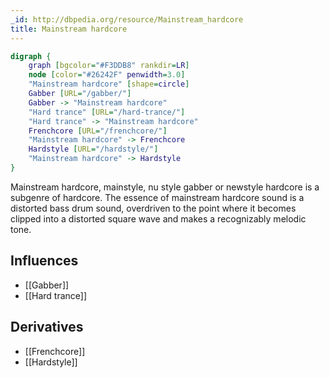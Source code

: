 ```yaml
---
_id: http://dbpedia.org/resource/Mainstream_hardcore
title: Mainstream hardcore
---
```


```dot
digraph {
	graph [bgcolor="#F3DDB8" rankdir=LR]
	node [color="#26242F" penwidth=3.0]
	"Mainstream hardcore" [shape=circle]
	Gabber [URL="/gabber/"]
	Gabber -> "Mainstream hardcore"
	"Hard trance" [URL="/hard-trance/"]
	"Hard trance" -> "Mainstream hardcore"
	Frenchcore [URL="/frenchcore/"]
	"Mainstream hardcore" -> Frenchcore
	Hardstyle [URL="/hardstyle/"]
	"Mainstream hardcore" -> Hardstyle
}
```

Mainstream hardcore, mainstyle, nu style gabber or newstyle hardcore is a subgenre of hardcore. The essence of mainstream hardcore sound is a distorted bass drum sound, overdriven to the point where it becomes clipped into a distorted square wave and makes a recognizably melodic tone.

## Influences
- [[Gabber]]
- [[Hard trance]]

## Derivatives
- [[Frenchcore]]
- [[Hardstyle]]
